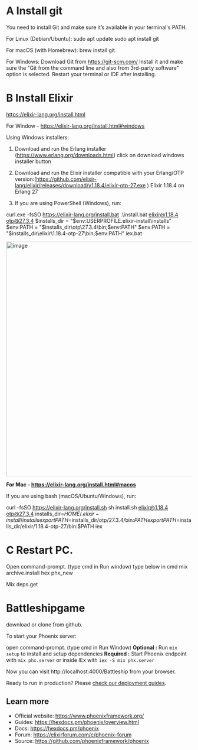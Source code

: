 
# A Install git
 You need to install Git and make sure it’s available in your terminal's PATH.

For Linux (Debian/Ubuntu):
sudo apt update
sudo apt install git

For macOS (with Homebrew):
brew install git

For Windows:
Download Git from https://git-scm.com/
Install it and make sure the "Git from the command line and also from 3rd-party software" option is selected.
Restart your terminal or IDE after installing.

# B Install Elixir

https://elixir-lang.org/install.html

For Window - https://elixir-lang.org/install.html#windows

Using Windows installers:
1) Download and run the Erlang installer  (https://www.erlang.org/downloads.html)  click on download windows installer button
2) Download and run the Elixir installer compatible with your Erlang/OTP version:(https://github.com/elixir-lang/elixir/releases/download/v1.18.4/elixir-otp-27.exe )
Elixir 1.18.4 on Erlang 27

3) If you are using PowerShell (Windows), run:

curl.exe -fsSO https://elixir-lang.org/install.bat
.\install.bat elixir@1.18.4 otp@27.3.4
$installs_dir = "$env:USERPROFILE\.elixir-install\installs"
$env:PATH = "$installs_dir\otp\27.3.4\bin;$env:PATH"
$env:PATH = "$installs_dir\elixir\1.18.4-otp-27\bin;$env:PATH"
iex.bat

<img width="1102" height="635" alt="image" src="https://github.com/user-attachments/assets/c30ff55b-9789-444a-89ae-52a4e1f64cd7" />

**For Mac - https://elixir-lang.org/install.html#macos**

If you are using bash (macOS/Ubuntu/Windows), run:

curl -fsSO https://elixir-lang.org/install.sh
sh install.sh elixir@1.18.4 otp@27.3.4
installs_dir=$HOME/.elixir-install/installs
export PATH=$installs_dir/otp/27.3.4/bin:$PATH
export PATH=$installs_dir/elixir/1.18.4-otp-27/bin:$PATH
iex


  # C Restart PC. 
  Open command-prompt. (type cmd in Run window)
  type below in cmd
  mix archive.install hex phx_new 
  
  Mix deps.get
  
# Battleshipgame

 download or clone from github.
 
 
To start your Phoenix server:

open command-prompt. (type cmd in Run Window)
**Optional :**  Run `mix setup` to install and setup dependencies
**Required :**  Start Phoenix endpoint with `mix phx.server` or inside IEx with `iex -S mix phx.server`

Now you can visit http://localhost:4000/Battleship from your browser.

Ready to run in production? Please [check our deployment guides](https://hexdocs.pm/phoenix/deployment.html).

## Learn more

* Official website: https://www.phoenixframework.org/
* Guides: https://hexdocs.pm/phoenix/overview.html
* Docs: https://hexdocs.pm/phoenix
* Forum: https://elixirforum.com/c/phoenix-forum
* Source: https://github.com/phoenixframework/phoenix
